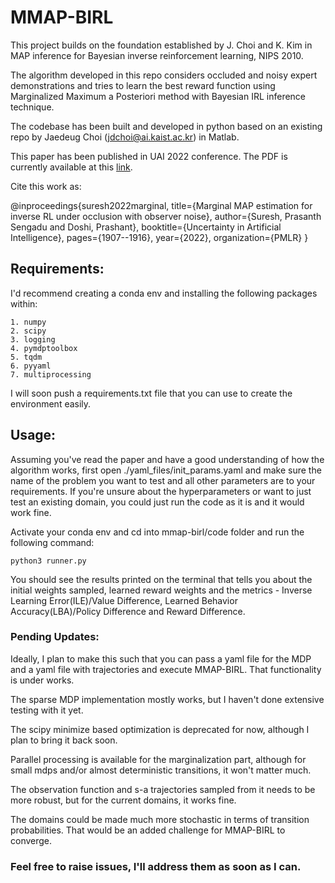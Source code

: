 # MMAP-BIRL

This project builds on the foundation established by J. Choi and K. Kim in MAP inference for Bayesian inverse reinforcement learning, NIPS 2010.

The algorithm developed in this repo considers occluded and noisy expert demonstrations and tries to learn the best reward function using Marginalized Maximum a Posteriori method with Bayesian IRL inference technique.

The codebase has been built and developed in python based on an existing repo by Jaedeug Choi (jdchoi@ai.kaist.ac.kr) in Matlab. 

This paper has been published in UAI 2022 conference. The PDF is currently available at this [link](https://proceedings.mlr.press/v180/suresh22a/suresh22a.pdf). 

Cite this work as:

@inproceedings{suresh2022marginal,
  title={Marginal MAP estimation for inverse RL under occlusion with observer noise},
  author={Suresh, Prasanth Sengadu and Doshi, Prashant},
  booktitle={Uncertainty in Artificial Intelligence},
  pages={1907--1916},
  year={2022},
  organization={PMLR}
}

## Requirements: 

I'd recommend creating a conda env and installing the following packages within:

    1. numpy    
    2. scipy    
    3. logging    
    4. pymdptoolbox    
    5. tqdm    
    6. pyyaml    
    7. multiprocessing

I will soon push a requirements.txt file that you can use to create the environment easily.

## Usage:

Assuming you've read the paper and have a good understanding of how the algorithm works, first open ./yaml_files/init_params.yaml and make sure the name of the problem you want to test and all other parameters are to your requirements. If you're unsure about the hyperparameters or want to just test an existing domain, you could just run the code as it is and it would work fine.

Activate your conda env and cd into mmap-birl/code folder and run the following command:

   `python3 runner.py`

You should see the results printed on the terminal that tells you about the initial weights sampled, learned reward weights and the metrics - Inverse Learning Error(ILE)/Value Difference, Learned Behavior Accuracy(LBA)/Policy Difference and Reward Difference.

### Pending Updates:

Ideally, I plan to make this such that you can pass a yaml file for the MDP and a yaml file with trajectories and execute MMAP-BIRL. That functionality is under works.

The sparse MDP implementation mostly works, but I haven't done extensive testing with it yet.

The scipy minimize based optimization is deprecated for now, although I plan to bring it back soon.

Parallel processing is available for the marginalization part, although for small mdps and/or almost deterministic transitions, it won't matter much.

The observation function and s-a trajectories sampled from it needs to be more robust, but for the current domains, it works fine.

The domains could be made much more stochastic in terms of transition probabilities. That would be an added challenge for MMAP-BIRL to converge.

### Feel free to raise issues, I'll address them as soon as I can.
